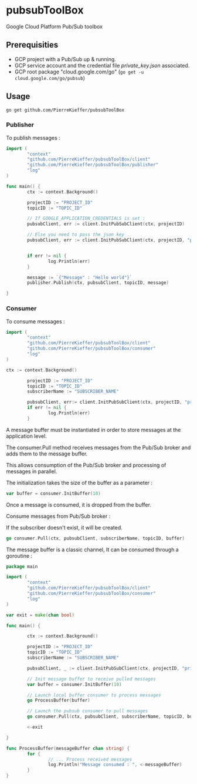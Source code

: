 # pubsubToolBox 
Google Cloud Platform Pub/Sub toolbox 

## Prerequisities 
- GCP project with a Pub/Sub up & running. 
- GCP service account and the credential file _private_key.json_ associated.
- GCP root package "cloud.google.com/go" (```go get -u cloud.google.com/go/pubsub```) 


## Usage
 
```bash
go get github.com/PierreKieffer/pubsubToolBox
```

### Publisher 
To publish messages : 

```go
import (
        "context"
        "github.com/PierreKieffer/pubsubToolBox/client"
        "github.com/PierreKieffer/pubsubToolBox/publisher"
        "log"
)

func main() {
        ctx := context.Background()

        projectID := "PROJECT_ID"
        topicID := "TOPIC_ID"

        // If GOOGLE_APPLICATION_CREDENTIALS is set :
        pubsubClient, err := client.InitPubSubClient(ctx, projectID)

        // Else you need to pass the json key                                                                         
        pubsubClient, err := client.InitPubSubClient(ctx, projectID, "private_key.json")


        if err != nil {
                log.Println(err)
        }   

        message := `{"Message" : "Hello world"}`
        publisher.Publish(ctx, pubsubClient, topicID, message)

}

```


### Consumer 
To consume messages : 

```go
import (
        "context"
        "github.com/PierreKieffer/pubsubToolBox/client"
        "github.com/PierreKieffer/pubsubToolBox/consumer"
        "log"
)

ctx := context.Background()

        projectID := "PROJECT_ID"
        topicID := "TOPIC_ID"
        subscriberName := "SUBSCRIBER_NAME"

        pubsubClient, err:= client.InitPubSubClient(ctx, projectID, "private_key.json")
        if err != nil {
                log.Println(err)
        }
```
A message buffer must be instantiated in order to store messages at the application level.

The consumer.Pull method receives messages from the Pub/Sub broker and adds them to the message buffer.

This allows consumption of the Pub/Sub broker and processing of messages in parallel.

The initialization takes the size of the buffer as a parameter :

```go 
var buffer = consumer.InitBuffer(10)
```

Once a message is consumed, it is dropped from the buffer. 

Consume messages from Pub/Sub broker : 

If the subscriber doesn't exist, it will be created. 

```go 
go consumer.Pull(ctx, pubsubClient, subscriberName, topicID, buffer)

```
The message buffer is a classic channel, It can be consumed through a goroutine : 

```go
package main

import (
        "context"
        "github.com/PierreKieffer/pubsubToolBox/client"
        "github.com/PierreKieffer/pubsubToolBox/consumer"
        "log"
)

var exit = make(chan bool)

func main() {

        ctx := context.Background()

        projectID := "PROJECT_ID"
        topicID := "TOPIC_ID"
        subscriberName := "SUBSCRIBER_NAME"

        pubsubClient, _ := client.InitPubSubClient(ctx, projectID, "private_key.json")

        // Init message buffer to receive pulled messages
        var buffer = consumer.InitBuffer(10)

        // Launch local buffer consumer to process messages
        go ProcessBuffer(buffer)

        // Launch the pubsub consumer to pull messages
        go consumer.Pull(ctx, pubsubClient, subscriberName, topicID, buffer)

        <-exit

}

func ProcessBuffer(messageBuffer chan string) {
        for {
                // ... Process received messages
                log.Println("Message consumed : ", <-messageBuffer)
        }
}

```






